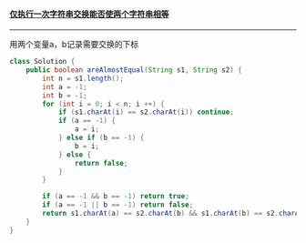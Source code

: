 #### <a href="https://leetcode.cn/problems/check-if-one-string-swap-can-make-strings-equal/">仅执行一次字符串交换能否使两个字符串相等</a>

-------------

用两个变量a，b记录需要交换的下标

```java
class Solution {
    public boolean areAlmostEqual(String s1, String s2) {
        int n = s1.length();
        int a = -1;
        int b = -1;
        for (int i = 0; i < n; i ++) {
            if (s1.charAt(i) == s2.charAt(i)) continue;
            if (a == -1) {
                a = i;
            } else if (b == -1) {
                b = i;
            } else {
                return false;
            }
        }

        if (a == -1 && b == -1) return true;
        if (a == -1 || b == -1) return false;
        return s1.charAt(a) == s2.charAt(b) && s1.charAt(b) == s2.charAt(a);
    }
}
```

